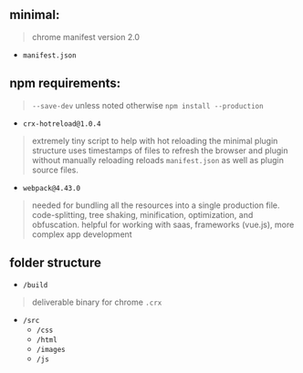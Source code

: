## minimal:
> chrome manifest version 2.0

- `manifest.json`


## npm requirements:
> `--save-dev` unless noted otherwise
> `npm install --production`

- `crx-hotreload@1.0.4`
> extremely tiny script to help with hot reloading the minimal plugin structure
> uses timestamps of files to refresh the browser and plugin without manually reloading
> reloads `manifest.json` as well as plugin source files.

- `webpack@4.43.0`
> needed for bundling all the resources into a single production file.
> code-splitting, tree shaking, minification, optimization, and obfuscation.
> helpful for working with saas, frameworks (vue.js), more complex app development




## folder structure
* `/build`
> deliverable binary for chrome `.crx`

* `/src`
  - `/css`
  - `/html`
  - `/images`
  - `/js`
